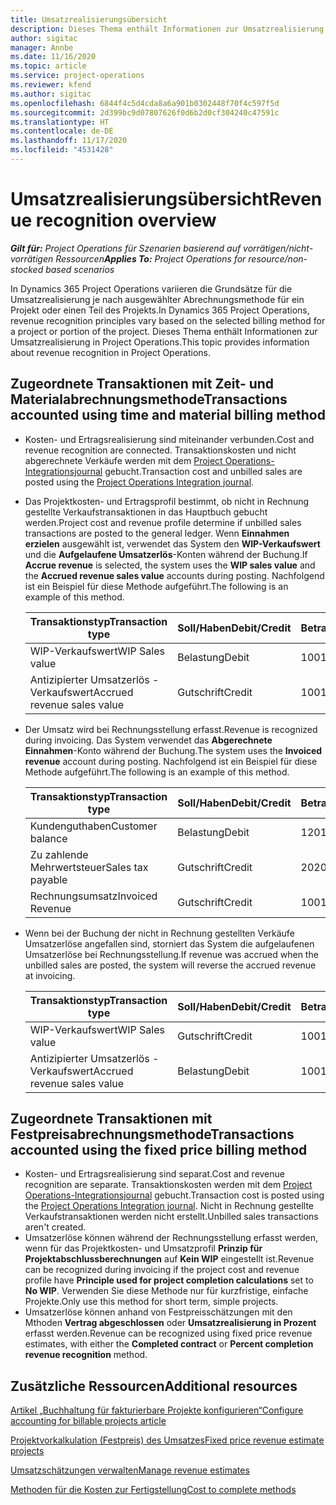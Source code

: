 ```yaml
---
title: Umsatzrealisierungsübersicht
description: Dieses Thema enthält Informationen zur Umsatzrealisierung in Project Operations.
author: sigitac
manager: Annbe
ms.date: 11/16/2020
ms.topic: article
ms.service: project-operations
ms.reviewer: kfend
ms.author: sigitac
ms.openlocfilehash: 6844f4c5d4cda8a6a901b0302448f70f4c597f5d
ms.sourcegitcommit: 2d399bc9d07807626f0d6b2d0cf304240c47591c
ms.translationtype: HT
ms.contentlocale: de-DE
ms.lasthandoff: 11/17/2020
ms.locfileid: "4531428"
---
```

# <a name="revenue-recognition-overview"></a><span data-ttu-id="51114-103">Umsatzrealisierungsübersicht</span><span class="sxs-lookup"><span data-stu-id="51114-103">Revenue recognition overview</span></span>

<span data-ttu-id="51114-104">_**Gilt für:** Project Operations für Szenarien basierend auf vorrätigen/nicht-vorrätigen Ressourcen_</span><span class="sxs-lookup"><span data-stu-id="51114-104">_**Applies To:** Project Operations for resource/non-stocked based scenarios_</span></span>

<span data-ttu-id="51114-105">In Dynamics 365 Project Operations variieren die Grundsätze für die Umsatzrealisierung je nach ausgewählter Abrechnungsmethode für ein Projekt oder einen Teil des Projekts.</span><span class="sxs-lookup"><span data-stu-id="51114-105">In Dynamics 365 Project Operations, revenue recognition principles vary based on the selected billing method for a project or portion of the project.</span></span> <span data-ttu-id="51114-106">Dieses Thema enthält Informationen zur Umsatzrealisierung in Project Operations.</span><span class="sxs-lookup"><span data-stu-id="51114-106">This topic provides information about revenue recognition in Project Operations.</span></span>

## <a name="transactions-accounted-using-time-and-material-billing-method"></a><span data-ttu-id="51114-107">Zugeordnete Transaktionen mit Zeit- und Materialabrechnungsmethode</span><span class="sxs-lookup"><span data-stu-id="51114-107">Transactions accounted using time and material billing method</span></span>

- <span data-ttu-id="51114-108">Kosten- und Ertragsrealisierung sind miteinander verbunden.</span><span class="sxs-lookup"><span data-stu-id="51114-108">Cost and revenue recognition are connected.</span></span> <span data-ttu-id="51114-109">Transaktionskosten und nicht abgerechnete Verkäufe werden mit dem [Project Operations-Integrationsjournal](../project-accounting/project-operations-integration-journal.md) gebucht.</span><span class="sxs-lookup"><span data-stu-id="51114-109">Transaction cost and unbilled sales are posted using the [Project Operations Integration journal](../project-accounting/project-operations-integration-journal.md).</span></span>
- <span data-ttu-id="51114-110">Das Projektkosten- und Ertragsprofil bestimmt, ob nicht in Rechnung gestellte Verkaufstransaktionen in das Hauptbuch gebucht werden.</span><span class="sxs-lookup"><span data-stu-id="51114-110">Project cost and revenue profile determine if unbilled sales transactions are posted to the general ledger.</span></span> <span data-ttu-id="51114-111">Wenn **Einnahmen erzielen** ausgewählt ist, verwendet das System den **WIP-Verkaufswert** und die **Aufgelaufene Umsatzerlös**-Konten während der Buchung.</span><span class="sxs-lookup"><span data-stu-id="51114-111">If **Accrue revenue** is selected, the system uses the **WIP sales value** and the **Accrued revenue sales value** accounts during posting.</span></span> <span data-ttu-id="51114-112">Nachfolgend ist ein Beispiel für diese Methode aufgeführt.</span><span class="sxs-lookup"><span data-stu-id="51114-112">The following is an example of this method.</span></span>  

  | <span data-ttu-id="51114-113">Transaktionstyp</span><span class="sxs-lookup"><span data-stu-id="51114-113">Transaction type</span></span> | <span data-ttu-id="51114-114">Soll/Haben</span><span class="sxs-lookup"><span data-stu-id="51114-114">Debit/Credit</span></span> | <span data-ttu-id="51114-115">Betrag</span><span class="sxs-lookup"><span data-stu-id="51114-115">Amount</span></span> |
  | --- | --- | --- |
  | <span data-ttu-id="51114-116">WIP-Verkaufswert</span><span class="sxs-lookup"><span data-stu-id="51114-116">WIP Sales value</span></span> | <span data-ttu-id="51114-117">Belastung</span><span class="sxs-lookup"><span data-stu-id="51114-117">Debit</span></span> | <span data-ttu-id="51114-118">100</span><span class="sxs-lookup"><span data-stu-id="51114-118">100</span></span> |
  | <span data-ttu-id="51114-119">Antizipierter Umsatzerlös - Verkaufswert</span><span class="sxs-lookup"><span data-stu-id="51114-119">Accrued revenue sales value</span></span> | <span data-ttu-id="51114-120">Gutschrift</span><span class="sxs-lookup"><span data-stu-id="51114-120">Credit</span></span> | <span data-ttu-id="51114-121">100</span><span class="sxs-lookup"><span data-stu-id="51114-121">100</span></span> |

- <span data-ttu-id="51114-122">Der Umsatz wird bei Rechnungsstellung erfasst.</span><span class="sxs-lookup"><span data-stu-id="51114-122">Revenue is recognized during invoicing.</span></span> <span data-ttu-id="51114-123">Das System verwendet das **Abgerechnete Einnahmen**-Konto während der Buchung.</span><span class="sxs-lookup"><span data-stu-id="51114-123">The system uses the **Invoiced revenue** account during posting.</span></span> <span data-ttu-id="51114-124">Nachfolgend ist ein Beispiel für diese Methode aufgeführt.</span><span class="sxs-lookup"><span data-stu-id="51114-124">The following is an example of this method.</span></span>  

  | <span data-ttu-id="51114-125">Transaktionstyp</span><span class="sxs-lookup"><span data-stu-id="51114-125">Transaction type</span></span> | <span data-ttu-id="51114-126">Soll/Haben</span><span class="sxs-lookup"><span data-stu-id="51114-126">Debit/Credit</span></span> | <span data-ttu-id="51114-127">Betrag</span><span class="sxs-lookup"><span data-stu-id="51114-127">Amount</span></span> |
  | --- | --- | --- |
  | <span data-ttu-id="51114-128">Kundenguthaben</span><span class="sxs-lookup"><span data-stu-id="51114-128">Customer balance</span></span> | <span data-ttu-id="51114-129">Belastung</span><span class="sxs-lookup"><span data-stu-id="51114-129">Debit</span></span> | <span data-ttu-id="51114-130">120</span><span class="sxs-lookup"><span data-stu-id="51114-130">120</span></span> |
  | <span data-ttu-id="51114-131">Zu zahlende Mehrwertsteuer</span><span class="sxs-lookup"><span data-stu-id="51114-131">Sales tax payable</span></span> | <span data-ttu-id="51114-132">Gutschrift</span><span class="sxs-lookup"><span data-stu-id="51114-132">Credit</span></span> | <span data-ttu-id="51114-133">20</span><span class="sxs-lookup"><span data-stu-id="51114-133">20</span></span> |
  | <span data-ttu-id="51114-134">Rechnungsumsatz</span><span class="sxs-lookup"><span data-stu-id="51114-134">Invoiced Revenue</span></span> | <span data-ttu-id="51114-135">Gutschrift</span><span class="sxs-lookup"><span data-stu-id="51114-135">Credit</span></span> | <span data-ttu-id="51114-136">100</span><span class="sxs-lookup"><span data-stu-id="51114-136">100</span></span> |

- <span data-ttu-id="51114-137">Wenn bei der Buchung der nicht in Rechnung gestellten Verkäufe Umsatzerlöse angefallen sind, storniert das System die aufgelaufenen Umsatzerlöse bei Rechnungsstellung.</span><span class="sxs-lookup"><span data-stu-id="51114-137">If revenue was accrued when the unbilled sales are posted, the system will reverse the accrued revenue at invoicing.</span></span>

  | <span data-ttu-id="51114-138">Transaktionstyp</span><span class="sxs-lookup"><span data-stu-id="51114-138">Transaction type</span></span> | <span data-ttu-id="51114-139">Soll/Haben</span><span class="sxs-lookup"><span data-stu-id="51114-139">Debit/Credit</span></span> | <span data-ttu-id="51114-140">Betrag</span><span class="sxs-lookup"><span data-stu-id="51114-140">Amount</span></span> |
  | --- | --- | --- |
  | <span data-ttu-id="51114-141">WIP-Verkaufswert</span><span class="sxs-lookup"><span data-stu-id="51114-141">WIP Sales value</span></span> | <span data-ttu-id="51114-142">Gutschrift</span><span class="sxs-lookup"><span data-stu-id="51114-142">Credit</span></span> | <span data-ttu-id="51114-143">100</span><span class="sxs-lookup"><span data-stu-id="51114-143">100</span></span> |
  | <span data-ttu-id="51114-144">Antizipierter Umsatzerlös - Verkaufswert</span><span class="sxs-lookup"><span data-stu-id="51114-144">Accrued revenue sales value</span></span> | <span data-ttu-id="51114-145">Belastung</span><span class="sxs-lookup"><span data-stu-id="51114-145">Debit</span></span> | <span data-ttu-id="51114-146">100</span><span class="sxs-lookup"><span data-stu-id="51114-146">100</span></span> |

## <a name="transactions-accounted-using-the-fixed-price-billing-method"></a><span data-ttu-id="51114-147">Zugeordnete Transaktionen mit Festpreisabrechnungsmethode</span><span class="sxs-lookup"><span data-stu-id="51114-147">Transactions accounted using the fixed price billing method</span></span>

- <span data-ttu-id="51114-148">Kosten- und Ertragsrealisierung sind separat.</span><span class="sxs-lookup"><span data-stu-id="51114-148">Cost and revenue recognition are separate.</span></span> <span data-ttu-id="51114-149">Transaktionskosten werden mit dem [Project Operations-Integrationsjournal](../project-accounting/project-operations-integration-journal.md) gebucht.</span><span class="sxs-lookup"><span data-stu-id="51114-149">Transaction cost is posted using the [Project Operations Integration journal](../project-accounting/project-operations-integration-journal.md).</span></span> <span data-ttu-id="51114-150">Nicht in Rechnung gestellte Verkaufstransaktionen werden nicht erstellt.</span><span class="sxs-lookup"><span data-stu-id="51114-150">Unbilled sales transactions aren't created.</span></span>
- <span data-ttu-id="51114-151">Umsatzerlöse können während der Rechnungsstellung erfasst werden, wenn für das Projektkosten- und Umsatzprofil **Prinzip für Projektabschlussberechnungen** auf **Kein WIP** eingestellt ist.</span><span class="sxs-lookup"><span data-stu-id="51114-151">Revenue can be recognized during invoicing if the project cost and revenue profile have **Principle used for project completion calculations** set to **No WIP**.</span></span> <span data-ttu-id="51114-152">Verwenden Sie diese Methode nur für kurzfristige, einfache Projekte.</span><span class="sxs-lookup"><span data-stu-id="51114-152">Only use this method for short term, simple projects.</span></span>
- <span data-ttu-id="51114-153">Umsatzerlöse können anhand von Festpreisschätzungen mit den Mthoden **Vertrag abgeschlossen** oder **Umsatzrealisierung in Prozent** erfasst werden.</span><span class="sxs-lookup"><span data-stu-id="51114-153">Revenue can be recognized using fixed price revenue estimates, with either the **Completed contract** or **Percent completion revenue recognition** method.</span></span>

## <a name="additional-resources"></a><span data-ttu-id="51114-154">Zusätzliche Ressourcen</span><span class="sxs-lookup"><span data-stu-id="51114-154">Additional resources</span></span>
[<span data-ttu-id="51114-155">Artikel „Buchhaltung für fakturierbare Projekte konfigurieren“</span><span class="sxs-lookup"><span data-stu-id="51114-155">Configure accounting for billable projects article</span></span>](../project-accounting/configure-accounting-billable-projects.md)

[<span data-ttu-id="51114-156">Projektvorkalkulation (Festpreis) des Umsatzes</span><span class="sxs-lookup"><span data-stu-id="51114-156">Fixed price revenue estimate projects</span></span>](rev-rec-percentage-completion-method.md)

[<span data-ttu-id="51114-157">Umsatzschätzungen verwalten</span><span class="sxs-lookup"><span data-stu-id="51114-157">Manage revenue estimates</span></span>](rev-rec-completed-contract-method.md)

[<span data-ttu-id="51114-158">Methoden für die Kosten zur Fertigstellung</span><span class="sxs-lookup"><span data-stu-id="51114-158">Cost to complete methods</span></span>](cost-complete-methods.md)
